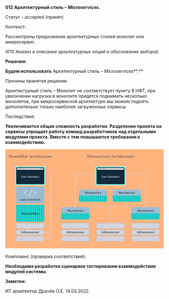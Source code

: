 **012** **Архитектурный стиль –** **Microservices.**

 

Статус – accepted (принят).

 

Контекст:

Рассмотрены предложения архитектурных стилей монолит или микросервис. 

*(010 Анализ и описание архитектурных опций и обоснование выбора)*.

 

**Решения:**

**Будем использовать** Архитектурный стиль – Microservices**.**

Причины принятия решения:

Архитектурный стиль – Монолит не соответствует пункту 8 НФТ, при увеличении нагрузки в монолите придется поднимать несколько монолитов, при микросервисной архитектуре мы можем поднять дополнительно только наиболее загруженные сервисы.

Последствия:

**Увеличивается общая сложность разработки. Разделение проекта на сервисы упрощает работу команд разработчиков над отдельными модулями проекта. Вместе с тем повышаются требования к взаимодействию.**

<img src="MonoMicro.png" style="zoom:70%;" />

 

Комплаенс (проверка соответствия):

**Необходима разработка сценариев тестирования взаимодействия модулей системы.**

**Заметки:**

ИТ архитектор Драчёв О.Е. 14.03.2022.
